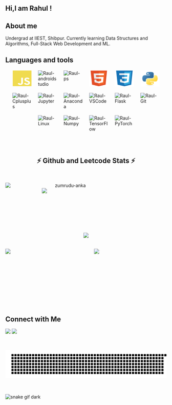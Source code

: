 ## Hi,I am Rahul !

<h2 align="left">About me</h2>
Undergrad at IIEST, Shibpur.
Currently learning Data Structures and Algorithms, Full-Stack Web Development and ML.
<br>
<p align="left">

<div align="centre">  
  <h2>Languages and tools</h2>
  <div style="display: flex; justify-content: center; align-items: center; flex-wrap: wrap; gap: 20px; margin-top: 20px;">
  <img alt="Raul-Js" height="50" width="60" src="https://raw.githubusercontent.com/devicons/devicon/master/icons/javascript/javascript-plain.svg">
  <img alt="Raul-androidstudio" height="50" width="60" src="https://cdn.jsdelivr.net/gh/devicons/devicon/icons/androidstudio/androidstudio-original.svg">
  <img alt="Raul-ps" height="50" width="60" src="https://cdn.jsdelivr.net/gh/devicons/devicon/icons/photoshop/photoshop-plain.svg">
  <img alt="Raul-HTML" height="50" width="60" src="https://raw.githubusercontent.com/devicons/devicon/master/icons/html5/html5-original.svg">
  <img alt="Raul-CSS" height="50" width="60" src="https://raw.githubusercontent.com/devicons/devicon/master/icons/css3/css3-original.svg">
  <img alt="Raul-Python" height="50" width="60" src="https://raw.githubusercontent.com/devicons/devicon/master/icons/python/python-original.svg">
  <img alt="Raul-Cplusplus" height="50" width="60" src="https://cdn.jsdelivr.net/gh/devicons/devicon/icons/cplusplus/cplusplus-original.svg">
  <img alt="Raul-Jupyter" height="50" width="60" src="https://cdn.jsdelivr.net/gh/devicons/devicon/icons/jupyter/jupyter-original-wordmark.svg">
  <img alt="Raul-Anaconda" height="50" width="60" src="https://cdn.jsdelivr.net/gh/devicons/devicon/icons/anaconda/anaconda-original.svg" >
  <img alt="Raul-VSCode" height="50" width="60" src="https://cdn.jsdelivr.net/gh/devicons/devicon/icons/vscode/vscode-original.svg">
  <img alt="Raul-Flask" height="50" width="60" src="https://cdn.jsdelivr.net/gh/devicons/devicon/icons/flask/flask-original.svg">
  <img alt="Raul-Git" height="50" width="60" src="https://cdn.jsdelivr.net/gh/devicons/devicon/icons/git/git-original.svg">
  <img alt="Raul-Linux" height="50" width="60" src="https://cdn.jsdelivr.net/gh/devicons/devicon/icons/linux/linux-original.svg">
  <img alt="Raul-Numpy" height="50" width="60" src="https://cdn.jsdelivr.net/gh/devicons/devicon/icons/numpy/numpy-original.svg">
  <img alt="Raul-TensorFlow" height="50" width="60" src="https://cdn.jsdelivr.net/gh/devicons/devicon/icons/tensorflow/tensorflow-original.svg">
  <img alt="Raul-PyTorch" height="50" width="60" src="https://cdn.jsdelivr.net/gh/devicons/devicon/icons/pytorch/pytorch-original.svg">
  </div>
</div>

 <br><br>
  
 <h2 align="center">⚡ Github and Leetcode Stats ⚡</h2>
<br>
<p align=center>
  <div align=center>
    <a href="https://github.com/raul909/github-readme-streak-stats" title="Go to Source">
      <img align="left" width=390 src="https://github-readme-streak-stats.herokuapp.com/?user=raul909&theme=react&border=61dafb&hide_border=true" alt="zumrudu-anka" />
    </a>
    <a href="https://github.com/anuraghazra/github-readme-stats" title="Go to Source">
      <img align="right" width=390 src="https://github-readme-stats.vercel.app/api?username=raul909&show_icons=true&theme=react&border_color=61dafb&hide_border=true" />
    </a>
  </div>
  <br><br><br><br><br><br><br><br><br>
  <div align=center>
    <a href="https://github.com/anuraghazra/github-readme-stats">
      <img width=325 align="center" src="https://github-readme-stats.vercel.app/api/top-langs/?username=raul909&hide=c%23,powershell,Mathematica,Ruby,Objective-C,Objective-C%2b%2b,Cuda&title_color=61dafb&text_color=ffffff&icon_color=61dafb&bg_color=20232a&langs_count=8&layout=compact&border_color=61dafb&hide_border=true"/>
    </a>
  </div>
  <br>
  <br>
  
  <img align="right" width=45% src="https://leetcode-stats.vercel.app/api?username=Raul5756&theme=Dark" />
  <img align="left" width=45% src="https://leetcode.card.workers.dev/Raul5756?theme=dark&font=source_code_pro_border=true&extension=null" />
  <br>
  <br>
  
<!--   <img src="https://github-readme-activity-graph.cyclic.app/graph?username=raul909&theme=react-dark&bg_color=20232a&hide_border=true" width="100%"/>   -->
  
  <br><br><br>
  
  <br><br>
 
<div align="centre"><br>
  
  <h2 align="centre">Connect with Me</h2>
  <a href="https://www.youtube.com/channel/UCjsOF9jvN-39lHfgEnIWEbw" target="_blank"><img src="https://img.shields.io/badge/YouTube-FF0000?style=for-the-badge&logo=youtube&logoColor=white" target="_blank"></a>
  <a href="https://www.linkedin.com/in/rahul-biswas-580083212/" target="_blank"><img src="https://img.shields.io/badge/-LinkedIn-%230077B5?style=for-the-badge&logo=linkedin&logoColor=white" target="_blank"></a> 
<!--   <a href="https://instagram.com/rafaballerini" target="_blank"><img src="https://img.shields.io/badge/-Instagram-%23E4405F?style=for-the-badge&logo=instagram&logoColor=white" target="_blank"></a> -->
<!--  	<a href="https://www.twitch.tv/rafaballerinii" target="_blank"><img src="https://img.shields.io/badge/Twitch-9146FF?style=for-the-badge&logo=twitch&logoColor=white" target="_blank"></a> -->
<!--  <a href="https://discord.gg/wagxzStdcR" target="_blank"><img src="https://img.shields.io/badge/Discord-7289DA?style=for-the-badge&logo=discord&logoColor=white" target="_blank"></a>  -->
<!--   <a href = "mailto:contatorafaballerini@gmail.com"><img src="https://img.shields.io/badge/-Gmail-%23333?style=for-the-badge&logo=gmail&logoColor=white" target="_blank"></a> -->
  
 
  <br><br>
  ![gitartwork](gitartwork.svg)
  
  <br><br>
  ![snake gif dark](https://github.com/Raul909/Raul909/blob/output/github-contribution-grid-snake.svg)
   
 
</div>
